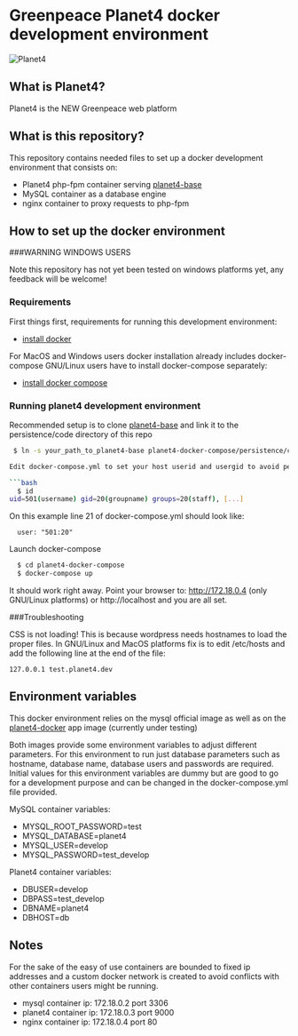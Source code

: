 # Greenpeace Planet4 docker development environment

![Planet4](https://cdn-images-1.medium.com/letterbox/300/36/50/50/1*XcutrEHk0HYv-spjnOej2w.png?source=logoAvatar-ec5f4e3b2e43---fded7925f62)

## What is Planet4?

Planet4 is the NEW Greenpeace web platform

## What is this repository?

This repository contains needed files to set up a docker development environment that consists on:

 * Planet4 php-fpm container serving [planet4-base](https://github.com/greenpeace/planet4-base)
 * MySQL container as a database engine
 * nginx container to proxy requests to php-fpm

## How to set up the docker environment

###WARNING WINDOWS USERS

Note this repository has not yet been tested on windows platforms yet, any feedback will be welcome!

### Requirements

First things first, requirements for running this development environment:

  * [install docker](https://docs.docker.com/engine/installation/)

For MacOS and Windows users docker installation already includes docker-compose
GNU/Linux users have to install docker-compose separately:

  * [install docker compose](https://docs.docker.com/compose/install/)

### Running planet4 development environment

Recommended setup is to clone [planet4-base](https://github.com/greenpeace/planet4-base) and link it to the persistence/code directory of this repo

```bash
 $ ln -s your_path_to_planet4-base planet4-docker-compose/persistence/code

Edit docker-compose.yml to set your host userid and usergid to avoid permissions problems between host and container. On MacOS and GNU/Linux you can obtain this data executing the command `id`.

```bash
  $ id
uid=501(username) gid=20(groupname) groups=20(staff), [...]
```

On this example line 21 of docker-compose.yml should look like:

```
  user: "501:20"
```

Launch docker-compose

```bash
  $ cd planet4-docker-compose
  $ docker-compose up
```

It should work right away. Point your browser to: http://172.18.0.4 (only GNU/Linux platforms) or http://localhost and you are all set.

###Troubleshooting

CSS is not loading!
This is because wordpress needs hostnames to load the proper files. In GNU/Linux and MacOS platforms fix is to edit /etc/hosts and add the following line at the end of the file:

```
127.0.0.1 test.planet4.dev
```

## Environment variables

This docker environment relies on the mysql official image as well as on the
[planet4-docker](https://github.com/greenpeace/planet4-docker) app image (currently under testing)

Both images provide some environment variables to adjust different parameters.
For this environment to run just database parameters such as hostname, database name,
database users and passwords are required. Initial values for this environment variables
are dummy but are good to go for a development purpose and can be changed in the docker-compose.yml
file provided.

MySQL container variables:

  * MYSQL_ROOT_PASSWORD=test
  * MYSQL_DATABASE=planet4
  * MYSQL_USER=develop
  * MYSQL_PASSWORD=test_develop

Planet4 container variables:

  * DBUSER=develop
  * DBPASS=test_develop
  * DBNAME=planet4
  * DBHOST=db

## Notes

For the sake of the easy of use containers are bounded to fixed ip addresses and a custom docker network is created to avoid conflicts with other containers users might be running.

  * mysql container ip: 172.18.0.2 port 3306
  * planet4 container ip: 172.18.0.3 port 9000
  * nginx container ip: 172.18.0.4 port 80
